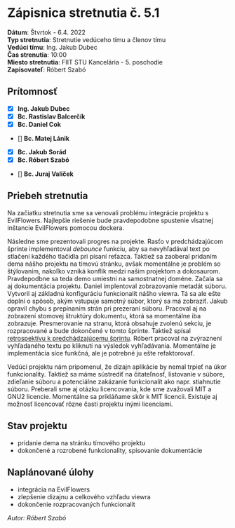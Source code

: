 # Zápisnica stretnutia č. 5.1

**Dátum**: Štvrtok - 6.4. 2022  
**Typ stretnutia**: Stretnutie vedúceho tímu a členov tímu  
**Vedúci tímu**: Ing. Jakub Dubec  
**Čas strenutia**: 10:00  
**Miesto stretnutia**: FIIT STU Kancelária - 5. poschodie  
**Zapisovateľ**: Róbert Szabó

## Prítomnosť

- [x] **Ing. Jakub Dubec**
- [x] **Bc. Rastislav Balcerčík**
- [x] **Bc. Daniel Cok**
- [] **Bc. Matej Lánik**
- [x] **Bc. Jakub Sorád**
- [x] **Bc. Róbert Szabó**
- [] **Bc. Juraj Valiček**

## Priebeh stretnutia

Na začiatku stretnutia sme sa venovali problému integrácie projektu s EvilFlowers. Najlepšie riešenie bude pravdepodobne spustenie vlsatnej inštancie EvilFlowers pomocou dockera. 

Následne sme prezentovali progres na projekte. Rasťo v predchádzajúcom šprinte implementoval *debounce* funkciu, aby sa nevyhľadával text po stlačení každého tlačidla pri písaní reťazca. Taktiež sa zaoberal pridaním dema nášho projektu na tímovú stránku, avšak momentálne je problém so štýlovaním, nakoľko vzniká konflik medzi našim projektom a dokosaurom. Pravdepodbne sa teda demo umiestni na samostnatnej doméne. Začala sa aj dokumentácia projektu. Daniel implentoval zobrazovanie metadát súboru. Vytvoril aj základnú konfiguráciu funkcionalít nášho viewra. Tá sa ale ešte doplní o spôsob, akým vstupuje samotný súbor, ktorý sa má zobraziť. Jakub opravil chybu s prepínaním strán pri prezeraní súboru. Pracoval aj na zobrazení stomovej štruktúry dokumentu, ktorá sa momentálne iba zobrazuje. Presmerovanie na stranu, ktorá obsahuje zvolenú sekciu, je rozpracované a bude dokončené v tomto šprinte. Taktiež spísal [retrospektívu k predchádzajúcemu šprintu](../../retrospective/sprint7.md). Róbert pracoval na zvýraznení vyhľadaného textu po kliknutí na výsledok vyhľadávania. Momentálne je implementácia síce funkčná, ale je potrebné ju ešte refaktorovať. 

Vedúci projektu nám pripomenul, že dizajn aplikácie by nemal trpieť na úkor funkcionality. Taktiež sa máme sústrediť na čitateľnosť, listovanie v súbore, zdieľanie súboru a potenciálne zakázanie funkcionalít ako napr. stiahnutie súboru. Preberali sme aj otázku licencovania, kde sme zvažovali MIT a GNU2 licencie. Momentálne sa prikláňame skôr k MIT licencii. Existuje aj možnosť licencovať rôzne časti projektu inými licenciami.


## Stav projektu

- pridanie dema na stránku tímového projektu
- dokončené a rozrobené funkcionality, spisovanie dokumentácie

## Naplánované úlohy

- integrácia na EvilFlowers
- zlepšenie dizajnu a celkového vzhľadu viewra
- dokončenie rozpracovaných funkcionalít

_Autor: Róbert Szabó_

